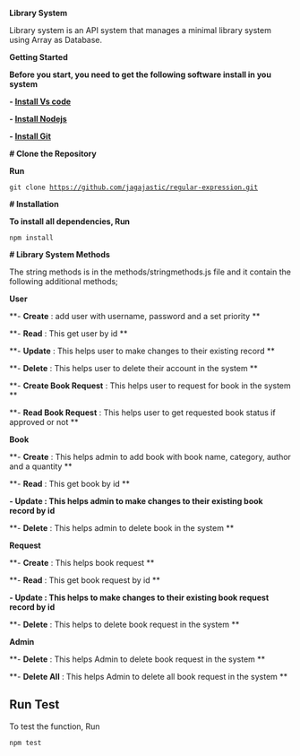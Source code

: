 **Library System**

Library system is an API system that manages a minimal library system using Array as Database.

**Getting Started**

**Before you start, you need to get the following software install in you system**

**- [Install Vs code](https://ehttps://code.visualstudio.com/download)**

**- [Install Nodejs](https://ehttps://code.visualstudio.com/download)**

**- [Install Git](https://ehttps://code.visualstudio.com/download)**

**# Clone the Repository**

**Run**

<code>git clone https://github.com/jagajastic/regular-expression.git</code>

**# Installation**

**To install all dependencies, Run**

<code>npm install</code>

**# Library System Methods**

The string methods is in the methods/stringmethods.js file and it contain the following additional methods;

**User**

**- **Create** : add user with username, password and a set priority **

**- **Read** : This get user by id **

**- **Update** : This helps user to make changes to their existing record **

**- **Delete** : This helps user to delete their account in the system **

**- **Create Book Request** : This helps user to request for book in the system **

**- **Read Book Request** : This helps user to get requested book status if approved or not **

**Book** 

**- **Create** : This helps admin to add book with book name, category, author and a quantity **

**- **Read** : This get book by id **

**- **Update** : This helps admin to make changes to their existing book record by id**

**- **Delete** : This helps admin to delete book in the system **

**Request**

**- **Create** : This helps book request **

**- **Read** : This get book request by id **

**- **Update** : This helps to make changes to their existing book request record by id**

**- **Delete** : This helps to delete book request in the system **

**Admin**

**- **Delete** : This helps Admin to delete book request in the system **

**- **Delete All** : This helps Admin to delete all book request in the system **

## Run Test

To test the function, Run

<code>npm test</code>
